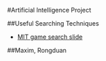 #Artificial Intelligence Project

##Useful Searching Techniques
* [MIT game search slide](http://web.mit.edu/sp.268/www/gamesearch.pdf)

##Maxim, Rongduan
